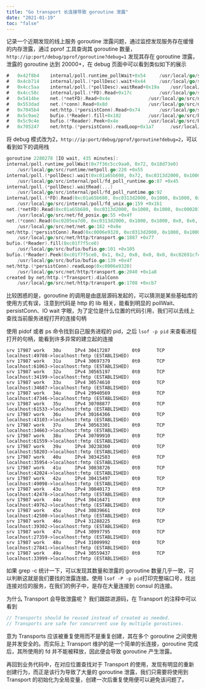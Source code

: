 ```yaml
---
title: "Go transport 长连接导致 goroutine 泄露"
date: "2021-01-19"
toc: "false"
---
```




记录一个近期发现的线上服务 goroutine 泄露问题，通过监控发现服务存在缓慢的内存泄露，通过 pprof 工具查询其 goroutine 数量，`http://ip:port/debug/pprof/goroutine?debug=1` 发现其存在 goroutine 泄露，泄露的 goroutine 达到 20000+，在 debug 页面中可以看到类似如下的展示

``` go
#	0x42f8b4	internal/poll.runtime_pollWait+0x54		/usr/local/go/src/runtime/netpoll.go:203
#	0x4cb714	internal/poll.(*pollDesc).wait+0x44		/usr/local/go/src/internal/poll/fd_poll_runtime.go:87
#	0x4cc5aa	internal/poll.(*pollDesc).waitRead+0x19a	/usr/local/go/src/internal/poll/fd_poll_runtime.go:92
#	0x4cc58c	internal/poll.(*FD).Read+0x17c			/usr/local/go/src/internal/poll/fd_unix.go:169
#	0x5414be	net.(*netFD).Read+0x4e				/usr/local/go/src/net/fd_unix.go:202
#	0x553dad	net.(*conn).Read+0x8d				/usr/local/go/src/net/net.go:184
#	0x7045b4	net/http.(*persistConn).Read+0x74		/usr/local/go/src/net/http/transport.go:1825
#	0x5c9ae2	bufio.(*Reader).fill+0x102			/usr/local/go/src/bufio/bufio.go:100
#	0x5c9c4e	bufio.(*Reader).Peek+0x4e			/usr/local/go/src/bufio/bufio.go:138
#	0x705247	net/http.(*persistConn).readLoop+0x1a7		/usr/local/go/src/net/http/transport.go:1978
```

将 debug 模式改为2，`http://ip:port/debug/pprof/goroutine?debug=2`，可以看到如下的调用栈

``` go
goroutine 2280278 [IO wait, 435 minutes]:
internal/poll.runtime_pollWait(0x7f36c5cc9aa0, 0x72, 0x18d73e0)
	/usr/local/go/src/runtime/netpoll.go:220 +0x55
internal/poll.(*pollDesc).wait(0xc01a65b698, 0x72, 0xc0313d2000, 0x1000, 0x1000)
	/usr/local/go/src/internal/poll/fd_poll_runtime.go:87 +0x45
internal/poll.(*pollDesc).waitRead(...)
	/usr/local/go/src/internal/poll/fd_poll_runtime.go:92
internal/poll.(*FD).Read(0xc01a65b680, 0xc0313d2000, 0x1000, 0x1000, 0x0, 0x0, 0x0)
	/usr/local/go/src/internal/poll/fd_unix.go:159 +0x1b1
net.(*netFD).Read(0xc01a65b680, 0xc0313d2000, 0x1000, 0x1000, 0xc0002015c0, 0xc020906d98, 0xc020906c20)
	/usr/local/go/src/net/fd_posix.go:55 +0x4f
net.(*conn).Read(0xc0205ea7d0, 0xc0313d2000, 0x1000, 0x1000, 0x0, 0x0, 0x0)
	/usr/local/go/src/net/net.go:182 +0x8e
net/http.(*persistConn).Read(0xc0006e9320, 0xc0313d2000, 0x1000, 0x1000, 0xc020906eb0, 0x46ca40, 0xc020906eb0)
	/usr/local/go/src/net/http/transport.go:1887 +0x77
bufio.(*Reader).fill(0xc01f7f5ce0)
	/usr/local/go/src/bufio/bufio.go:101 +0x105
bufio.(*Reader).Peek(0xc01f7f5ce0, 0x1, 0x2, 0x0, 0x0, 0x0, 0xc02691cfc0)
	/usr/local/go/src/bufio/bufio.go:139 +0x4f
net/http.(*persistConn).readLoop(0xc0006e9320)
	/usr/local/go/src/net/http/transport.go:2040 +0x1a8
created by net/http.(*Transport).dialConn
	/usr/local/go/src/net/http/transport.go:1708 +0xcb7
```

比较困惑的是，goroutine 的调用是由底层源码发起的，可以猜测是某些基础库的使用方式有误，注意到代码是 http 的 lib 相关，能看到明显的 pollWait、persistConn、IO wait 字眼，为了定位是什么位置的代码引用，我们可以去线上查找当前服务进程打开的连接句柄

使用 pidof 或者 ps 命令找到自己服务进程的 pid，之后 `lsof -p pid` 来查看进程打开的句柄，能看到许多异常的建立起的连接

``` shell
srv 17987 work   30u     IPv4 30417287        0t0      TCP localhost:49788->localhost:fmtp (ESTABLISHED)
srv 17987 work   31u     IPv4 30697379        0t0      TCP localhost:61063->localhost:fmtp (ESTABLISHED)
srv 17987 work   32u     IPv4 30565197        0t0      TCP localhost:34199->localhost:fmtp (ESTABLISHED)
srv 17987 work   33u     IPv4 30574610        0t0      TCP localhost:34687->localhost:fmtp (ESTABLISHED)
srv 17987 work   34u     IPv4 29940569        0t0      TCP localhost:47346->localhost:fmtp (ESTABLISHED)
srv 17987 work   35u     IPv4 30708877        0t0      TCP localhost:61533->localhost:fmtp (ESTABLISHED)
srv 17987 work   36u     IPv4 30164366        0t0      TCP localhost:43103->localhost:fmtp (ESTABLISHED)
srv 17987 work   37u     IPv4 30563301        0t0      TCP localhost:34663->localhost:fmtp (ESTABLISHED)
srv 17987 work   38u     IPv4 30709910        0t0      TCP localhost:61559->localhost:fmtp (ESTABLISHED)
srv 17987 work   39u     IPv4 30238360        0t0      TCP localhost:58203->localhost:fmtp (ESTABLISHED)
srv 17987 work   40u     IPv4 30342583        0t0      TCP localhost:35954->localhost:fmtp (ESTABLISHED)
srv 17987 work   41u     IPv4 30838726        0t0      TCP localhost:42024->localhost:fmtp (ESTABLISHED)
srv 17987 work   42u     IPv4 30415497        0t0      TCP localhost:49098->localhost:fmtp (ESTABLISHED)
srv 17987 work   43u     IPv4 30840173        0t0      TCP localhost:42478->localhost:fmtp (ESTABLISHED)
srv 17987 work   44u     IPv4 30416471        0t0      TCP localhost:49762->localhost:fmtp (ESTABLISHED)
srv 17987 work   45u     IPv4 30839661        0t0      TCP localhost:42500->localhost:fmtp (ESTABLISHED)
srv 17987 work   46u     IPv4 31288225        0t0      TCP localhost:39302->localhost:fmtp (ESTABLISHED)
srv 17987 work   47u     IPv4 30997795        0t0      TCP localhost:27359->localhost:fmtp (ESTABLISHED)
srv 17987 work   48u     IPv4 31009992        0t0      TCP localhost:27841->localhost:fmtp (ESTABLISHED)
srv 17987 work   49u     IPv4 30559437        0t0      TCP localhost:33999->localhost:fmtp (ESTABLISHED)
```

如果 grep -c 统计一下，可以发现其数量和泄露的 goroutine 数量几乎一致，可以判断这就是我们要找的泄露连接。使用 `lsof -P -p pid`打印完整端口号，找出连接对应的服务，在我们的例子中，是存在大量连接到 consul 的连接。

为什么 Transport 会导致泄露呢？ 我们跟踪进源码，在 Transport 的注释中可以看到

``` go
// Transports should be reused instead of created as needed.
// Transports are safe for concurrent use by multiple goroutines.
```

意为 Transports 应该被重复使用而不是重复创建，其在多个 goroutine 之间使用是并发安全的。而实际上 Transport 维护的是一个简单的长连接，goroutine 完成后，其所使用的 fd 并不能被释放，因此便会导致 goroutine 产生泄露。

再回到业务代码中，在对应位置查找对于 Transport 的使用，发现有明显的重新创建行为，而正是该行为导致了大量的 goroutine 泄露，我们只需要将使用到 Transport 的初始化为全局变量，创建一次后重复使用便可以避免该问题了。